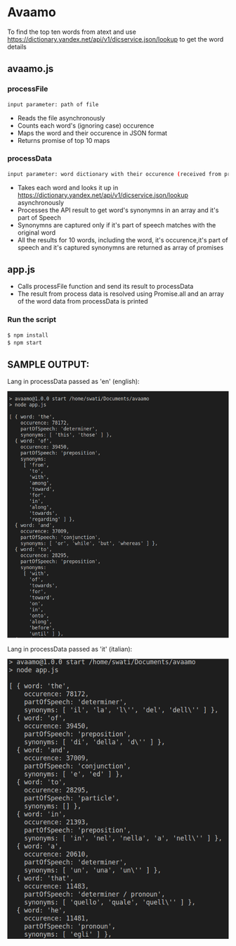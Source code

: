 # Avaamo
To find the top ten words from atext and use https://dictionary.yandex.net/api/v1/dicservice.json/lookup to get the word details

## avaamo.js
### processFile
```sh
input parameter: path of file
```
 - Reads the file asynchronously
 - Counts each word's (ignoring case) occurence
 - Maps the word and their occurence in JSON format
 - Returns promise of top 10 maps
 
### processData
```sh
input parameter: word dictionary with their occurence (received from processFile), language code (language of synonymns)
```
 - Takes each word and looks it up in https://dictionary.yandex.net/api/v1/dicservice.json/lookup asynchronously
 - Processes the API result to get word's synonymns in an array and it's part of Speech
 - Synonymns are captured only if it's part of speech matches with the original word
 - All the results for 10 words, including the word, it's occurence,it's part of speech and it's captured synonymns are returned as array of promises

 
## app.js
 - Calls processFile function and send its result to processData
 - The result from process data is resolved using Promise.all and an array of the word data from processData is printed
 
### Run the script

```sh
$ npm install
$ npm start
```

## SAMPLE OUTPUT:

Lang in processData passed as 'en' (english):


![lang='en'](https://github.com/Swati-Sneha/avaamo/blob/main/screenshots/en.png)

Lang in processData passed as 'it' (italian):


![lang='it'](https://github.com/Swati-Sneha/avaamo/blob/main/screenshots/it.png)
